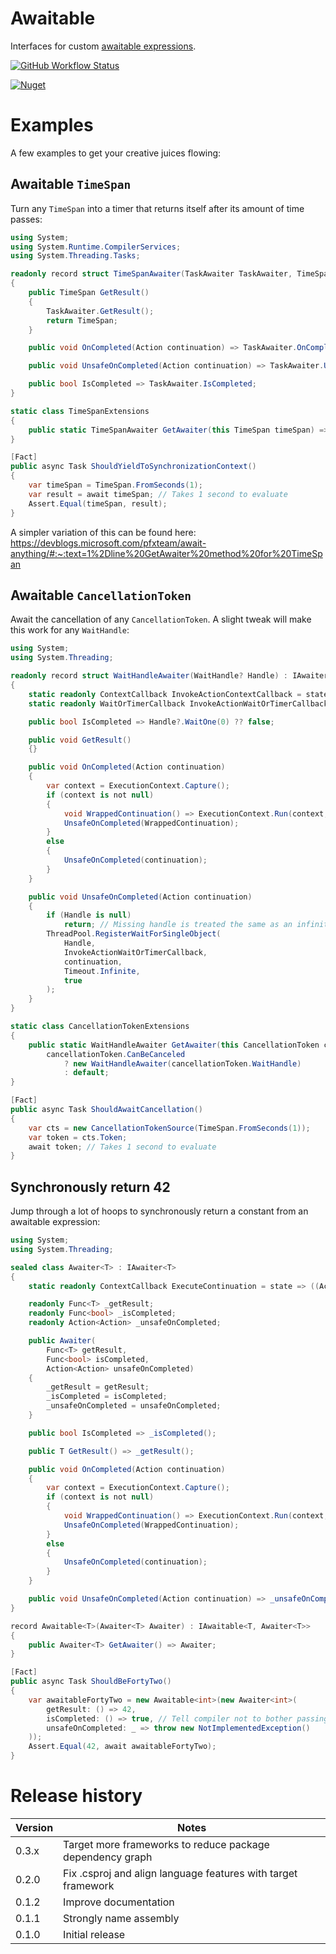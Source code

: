 # Awaitable

Interfaces for custom [awaitable expressions](https://docs.microsoft.com/en-us/dotnet/csharp/language-reference/language-specification/expressions#11882-awaitable-expressions).

[![GitHub Workflow Status](https://img.shields.io/github/workflow/status/matthew-a-thomas/cs-awaitable/.NET)](https://github.com/matthew-a-thomas/cs-awaitable)

[![Nuget](https://img.shields.io/nuget/v/Awaitable)](https://www.nuget.org/packages/Awaitable)

# Examples

A few examples to get your creative juices flowing:

## Awaitable `TimeSpan`

Turn any `TimeSpan` into a timer that returns itself after its amount of time
passes:

```csharp
using System;
using System.Runtime.CompilerServices;
using System.Threading.Tasks;

readonly record struct TimeSpanAwaiter(TaskAwaiter TaskAwaiter, TimeSpan TimeSpan) : IAwaiter<TimeSpan>
{
    public TimeSpan GetResult()
    {
        TaskAwaiter.GetResult();
        return TimeSpan;
    }

    public void OnCompleted(Action continuation) => TaskAwaiter.OnCompleted(continuation);

    public void UnsafeOnCompleted(Action continuation) => TaskAwaiter.UnsafeOnCompleted(continuation);

    public bool IsCompleted => TaskAwaiter.IsCompleted;
}

static class TimeSpanExtensions
{
    public static TimeSpanAwaiter GetAwaiter(this TimeSpan timeSpan) => new(Task.Delay(timeSpan).GetAwaiter(), timeSpan);
}

[Fact]
public async Task ShouldYieldToSynchronizationContext()
{
    var timeSpan = TimeSpan.FromSeconds(1);
    var result = await timeSpan; // Takes 1 second to evaluate
    Assert.Equal(timeSpan, result);
}
```

A simpler variation of this can be found here:<br/>
https://devblogs.microsoft.com/pfxteam/await-anything/#:~:text=1%2Dline%20GetAwaiter%20method%20for%20TimeSpan

## Awaitable `CancellationToken`

Await the cancellation of any `CancellationToken`. A slight tweak will make this
work for any `WaitHandle`:

```csharp
using System;
using System.Threading;

readonly record struct WaitHandleAwaiter(WaitHandle? Handle) : IAwaiter
{
    static readonly ContextCallback InvokeActionContextCallback = state => ((Action)state!)();
    static readonly WaitOrTimerCallback InvokeActionWaitOrTimerCallback = (state, _) => ((Action)state!)();

    public bool IsCompleted => Handle?.WaitOne(0) ?? false;

    public void GetResult()
    {}

    public void OnCompleted(Action continuation)
    {
        var context = ExecutionContext.Capture();
        if (context is not null)
        {
            void WrappedContinuation() => ExecutionContext.Run(context, InvokeActionContextCallback, continuation);
            UnsafeOnCompleted(WrappedContinuation);
        }
        else
        {
            UnsafeOnCompleted(continuation);
        }
    }

    public void UnsafeOnCompleted(Action continuation)
    {
        if (Handle is null)
            return; // Missing handle is treated the same as an infinite wait. The continuation will never execute
        ThreadPool.RegisterWaitForSingleObject(
            Handle,
            InvokeActionWaitOrTimerCallback,
            continuation,
            Timeout.Infinite,
            true
        );
    }
}

static class CancellationTokenExtensions
{
    public static WaitHandleAwaiter GetAwaiter(this CancellationToken cancellationToken) =>
        cancellationToken.CanBeCanceled
            ? new WaitHandleAwaiter(cancellationToken.WaitHandle)
            : default;
}

[Fact]
public async Task ShouldAwaitCancellation()
{
    var cts = new CancellationTokenSource(TimeSpan.FromSeconds(1));
    var token = cts.Token;
    await token; // Takes 1 second to evaluate
}
```

## Synchronously return 42

Jump through a lot of hoops to synchronously return a constant from an awaitable
expression:

```csharp
using System;
using System.Threading;

sealed class Awaiter<T> : IAwaiter<T>
{
    static readonly ContextCallback ExecuteContinuation = state => ((Action)state!)();

    readonly Func<T> _getResult;
    readonly Func<bool> _isCompleted;
    readonly Action<Action> _unsafeOnCompleted;

    public Awaiter(
        Func<T> getResult,
        Func<bool> isCompleted,
        Action<Action> unsafeOnCompleted)
    {
        _getResult = getResult;
        _isCompleted = isCompleted;
        _unsafeOnCompleted = unsafeOnCompleted;
    }

    public bool IsCompleted => _isCompleted();

    public T GetResult() => _getResult();

    public void OnCompleted(Action continuation)
    {
        var context = ExecutionContext.Capture();
        if (context is not null)
        {
            void WrappedContinuation() => ExecutionContext.Run(context, ExecuteContinuation, continuation);
            UnsafeOnCompleted(WrappedContinuation);
        }
        else
        {
            UnsafeOnCompleted(continuation);
        }
    }

    public void UnsafeOnCompleted(Action continuation) => _unsafeOnCompleted(continuation);
}

record Awaitable<T>(Awaiter<T> Awaiter) : IAwaitable<T, Awaiter<T>>
{
    public Awaiter<T> GetAwaiter() => Awaiter;
}

[Fact]
public async Task ShouldBeFortyTwo()
{
    var awaitableFortyTwo = new Awaitable<int>(new Awaiter<int>(
        getResult: () => 42,
        isCompleted: () => true, // Tell compiler not to bother passing us a continuation
        unsafeOnCompleted: _ => throw new NotImplementedException()
    ));
    Assert.Equal(42, await awaitableFortyTwo);
}
```

# Release history

|Version|Notes|
|-|-|
|0.3.x|Target more frameworks to reduce package dependency graph|
|0.2.0|Fix .csproj and align language features with target framework|
|0.1.2|Improve documentation|
|0.1.1|Strongly name assembly|
|0.1.0|Initial release|